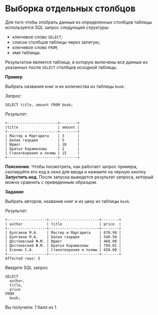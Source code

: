 # Выборка отдельных столбцов

Для того чтобы отобрать данные из определенных столбцов таблицы используется SQL запрос следующей структуры: 

- ключевое слово `SELECT`; 
- список столбцов таблицы через запятую; 
- ключевое слово `FROM`; 
- имя таблицы.

Результатом является таблица, в которую включены все данные из указанных после `SELECT` столбцов исходной таблицы.

**Пример**

Выбрать названия книг и их количества из таблицы `book`.

*Запрос:*

```mysql
SELECT title, amount FROM book;
```

*Результат:*

```mysql
+-----------------------+--------+ 
|title                  | amount |
+-----------------------+--------+ 
| Мастер и Маргарита    | 3      | 
| Белая гвардия         | 5      | 
| Идиот                 | 10     | 
| Братья Карамазовы     | 2      | 
| Стихотворения и поэмы | 15     |
+-----------------------+--------+
```

**Пояснение**. Чтобы посмотреть, как работает запрос примера, скопируйте его код в окно для ввода и нажмите на черную кнопку
**Запустить код**. После запуска выведется результат запроса, который можно сравнить с приведенным образцом.

**Задание**

Выбрать авторов, название книг и их цену из таблицы `book`.

*Результат*:

```mysql
+------------------+-----------------------+--------+
| author           | title                 | price  |
+------------------+-----------------------+--------+
| Булгаков М.А.    | Мастер и Маргарита    | 670.99 |
| Булгаков М.А.    | Белая гвардия         | 540.50 |
| Достоевский Ф.М. | Идиот                 | 460.00 |
| Достоевский Ф.М. | Братья Карамазовы     | 799.01 |
| Есенин С.А.      | Стихотворения и поэмы | 650.00 |
+------------------+-----------------------+--------+
Affected rows: 5
```

Введите SQL запрос

```mysql
SELECT 
  author, 
  title, 
  price 
FROM 
  book;
```

Вы получили: 1 балл из 1
